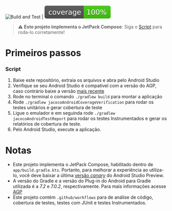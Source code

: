![Build and Test](https://github.com/akmere-almeida/travelling-app/actions/workflows/integration.yml/badge.svg) | ![Coverage](.github/badges/jacoco.svg)
> :warning: **Este projeto implementa o JetPack Compose**: Siga o [Script](#script) para
> roda-lo corretamente!
> 
# Primeiros passos

### Script
1. Baixe este repositório, extraia os arquivos e abra pelo Android Studio
2. Verifique se seu Android Studio é compatível com a versão do AGP, caso contrário baixe a versão [mais recente](https://developer.android.com/studio)
3. Rode no terminal o comando `./gradlew build` para montar a aplicação
4. Rode `./gradlew jacocoAndroidCoverageVerification` para rodar os testes unitários e gerar cobertura de teste
5. Ligue o emulador e em seguinda rode `./gradlew jacocoAndroidTestReport` para rodar os testes Instrumentados
   e gerar os relatórios de cobertura de teste.
6. Pelo Android Studio, execute a aplicação.

# Notas
- Este projeto implementa o JetPack Compose, habilitado dentro de `app/build.gradle.kts`. 
  Portanto, para melhorar a experiência ao utiliza-lo, você deve baixar a última [versão _canary_](https://developer.android.com/studio/preview) do
  Android Studio Preview.
- A versão do Gradle e a versão do Plug-in do Android para Gradle utilizada é a *_7.2_* e *_7.0.2_*, respectivamente.
  Para mais informações acesse [AGP](https://developer.android.com/studio/releases/gradle-plugin)
- Este projeto contém `.github/workflows` para de análise de código, cobertura de testes, testes com JUnit e testes Instrumentados.
